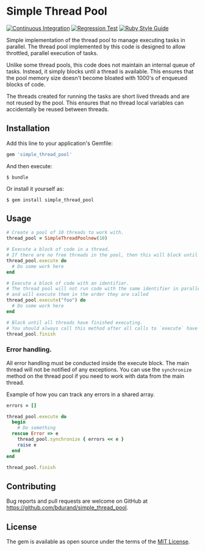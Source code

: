 # Simple Thread Pool

[![Continuous Integration](https://github.com/bdurand/simple_thread_pool/actions/workflows/continuous_integration.yml/badge.svg)](https://github.com/bdurand/simple_thread_pool/actions/workflows/continuous_integration.yml)
[![Regression Test](https://github.com/bdurand/simple_thread_pool/actions/workflows/regression_test.yml/badge.svg)](https://github.com/bdurand/simple_thread_pool/actions/workflows/regression_test.yml)
[![Ruby Style Guide](https://img.shields.io/badge/code_style-standard-brightgreen.svg)](https://github.com/testdouble/standard)

Simple implementation of the thread pool to manage executing tasks in parallel. The thread pool implemented by this code is designed to allow throttled, parallel execution of tasks.

Unlike some thread pools, this code does not maintain an internal queue of tasks. Instead, it simply blocks until a thread is available. This ensures that the pool memory size doesn't become bloated with 1000's of enqueued blocks of code.

The threads created for running the tasks are short lived threads and are not reused by the pool. This ensures that no thread local variables can accidentally be reused between threads.

## Installation

Add this line to your application's Gemfile:

```ruby
gem 'simple_thread_pool'
```

And then execute:

    $ bundle

Or install it yourself as:

    $ gem install simple_thread_pool

## Usage

```ruby
# Create a pool of 10 threads to work with.
thread_pool = SimpleThreadPoolnew(10)

# Execute a block of code in a thread.
# If there are no free threads in the pool, then this will block until one is freed up.
thread_pool.execute do
  # Do some work here
end

# Execute a block of code with an identifier.
# The thread pool will not run code with the same identifier in parallel
# and will execute them in the order they are called
thread_pool.execute("foo") do
  # Do some work here
end

# Block until all threads have finished executing.
# You should always call this method after all calls to `execute` have been made
thread_pool.finish
```

### Error handling.

All error handling must be conducted inside the execute block. The main thread will not be notified of any exceptions. You can use the `synchronize` method on the thread pool if you need to work with data from the main thread.

Example of how you can track any errors in a shared array.

```ruby
errors = []

thread_pool.execute do
  begin
    # Do something
  rescue Error => e
    thread_pool.synchronize { errors << e }
    raise e
  end
end

thread_pool.finish
```

## Contributing

Bug reports and pull requests are welcome on GitHub at https://github.com/bdurand/simple_thread_pool.

## License

The gem is available as open source under the terms of the [MIT License](https://opensource.org/licenses/MIT).
